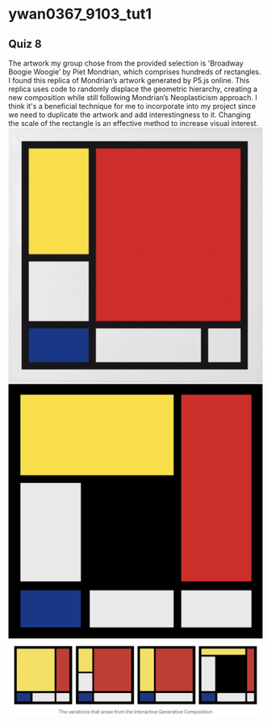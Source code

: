 # ywan0367_9103_tut1
## Quiz 8

The artwork my group chose from the provided selection is 'Broadway Boogie Woogie’ by Piet Mondrian, which comprises hundreds of rectangles. I found this replica of Mondrian’s artwork generated by P5.js online. This replica uses code to randomly displace the geometric hierarchy, creating a new composition while still following Mondrian’s Neoplasticism approach. I think it's a beneficial technique for me to incorporate into my project since we need to duplicate the artwork and add interestingness to it. Changing the scale of the rectangle is an effective method to increase visual interest.
![An image of the Mondrian's artwork](readmeImages/Composition_with_Red_Blue_and_Yellow.jpg)
![An image of the Mondrian's artwork](readmeImages/Interactive_Generative_Composition.jpg)
![An image of the Mondrian's artwork](readmeImages/The_variations_that_arose_from_the_Interactive_Generative_Composition.jpg)
